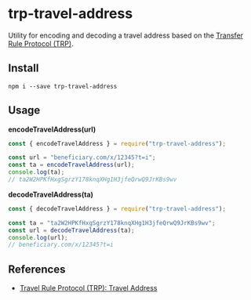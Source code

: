 # trp-travel-address

Utility for encoding and decoding a travel address based on the [Transfer Rule Protocol (TRP)](https://www.openvasp.org/trp).

## Install

`npm i --save trp-travel-address`

## Usage

**encodeTravelAddress(url)**

```js
const { encodeTravelAddress } = require("trp-travel-address");

const url = "beneficiary.com/x/12345?t=i";
const ta = encodeTravelAddress(url);
console.log(ta);
// ta2W2HPKfHxgSgrzY178knqXHg1H3jfeQrwQ9JrKBs9wv
```

**decodeTravelAddress(ta)**

```js
const { decodeTravelAddress } = require("trp-travel-address");

const ta = "ta2W2HPKfHxgSgrzY178knqXHg1H3jfeQrwQ9JrKBs9wv";
const url = decodeTravelAddress(ta);
console.log(url);
// beneficiary.com/x/12345?t=i
```

## References

- [Travel Rule Protocol (TRP): Travel Address](https://gitlab.com/OpenVASP/travel-rule-protocol/-/blob/master/core/specification.md?ref_type=heads#travel-address)
